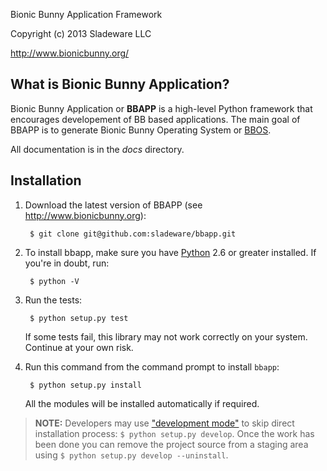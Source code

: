 <!--- -*- mode: markdown; coding: utf-8; -*- -->

Bionic Bunny Application Framework

Copyright (c) 2013 Sladeware LLC

http://www.bionicbunny.org/

What is Bionic Bunny Application?
---------------------------------

Bionic Bunny Application or **BBAPP** is a high-level Python framework that
encourages developement of BB based applications. The main goal of BBAPP is to
generate Bionic Bunny Operating System or
[BBOS](http://github.org/sladeware/bbos/).

All documentation is in the _docs_ directory.

Installation
------------

1. Download the latest version of BBAPP (see http://www.bionicbunny.org):

        $ git clone git@github.com:sladeware/bbapp.git

2. To install bbapp, make sure you have [Python](http://www.python.org) 2.6 or
   greater installed. If you're in doubt, run:

        $ python -V

3. Run the tests:

        $ python setup.py test

   If some tests fail, this library may not work correctly on your
   system. Continue at your own risk.

4. Run this command from the command prompt to install `bbapp`:

        $ python setup.py install

   All the modules will be installed automatically if required.

> **NOTE:** Developers may use ["development mode"](http://goo.gl/Hoawa) to skip
> direct installation process: `$ python setup.py develop`. Once the work has
> been done you can remove the project source from a staging area using
> `$ python setup.py develop --uninstall`.
